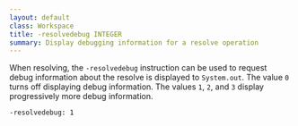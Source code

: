 ```yaml
---
layout: default
class: Workspace
title: -resolvedebug INTEGER
summary: Display debugging information for a resolve operation
---
```


When resolving, the `-resolvedebug` instruction can be used to request debug information about the resolve is displayed to `System.out`. The value `0` turns off displaying debug information. The values `1`, `2`, and `3` display progressively more debug information.

    -resolvedebug: 1
